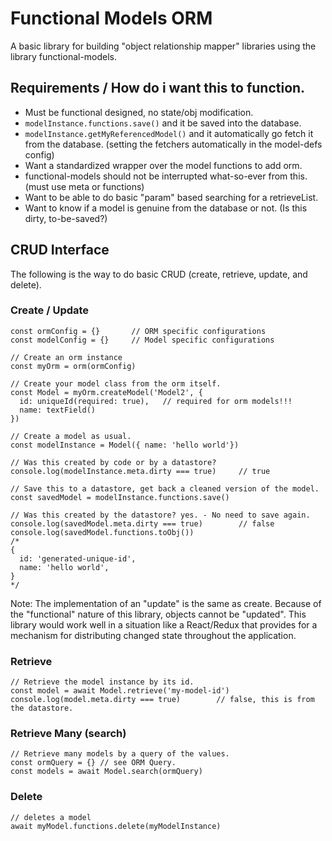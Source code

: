 # Functional Models ORM

A basic library for building "object relationship mapper" libraries using the library functional-models.

## Requirements / How do i want this to function.

- Must be functional designed, no state/obj modification.
- `modelInstance.functions.save()` and it be saved into the database.
- `modelInstance.getMyReferencedModel()` and it automatically go fetch it from the database. (setting the fetchers automatically in the model-defs config)
- Want a standardized wrapper over the model functions to add orm.
- functional-models should not be interrupted what-so-ever from this. (must use meta or functions)
- Want to be able to do basic "param" based searching for a retrieveList.
- Want to know if a model is genuine from the database or not. (Is this dirty, to-be-saved?)

## CRUD Interface

The following is the way to do basic CRUD (create, retrieve, update, and delete).

### Create / Update

```
const ormConfig = {}       // ORM specific configurations
const modelConfig = {}     // Model specific configurations

// Create an orm instance
const myOrm = orm(ormConfig)

// Create your model class from the orm itself.
const Model = myOrm.createModel('Model2', {
  id: uniqueId(required: true),   // required for orm models!!!
  name: textField()
})

// Create a model as usual.
const modelInstance = Model({ name: 'hello world'})

// Was this created by code or by a datastore?
console.log(modelInstance.meta.dirty === true)     // true

// Save this to a datastore, get back a cleaned version of the model.
const savedModel = modelInstance.functions.save()

// Was this created by the datastore? yes. - No need to save again.
console.log(savedModel.meta.dirty === true)        // false
console.log(savedModel.functions.toObj())
/*
{
  id: 'generated-unique-id',
  name: 'hello world',
}
*/
```

Note: The implementation of an "update" is the same as create. Because of the "functional" nature of this library, objects cannot be "updated". This library would work well in a situation like a React/Redux that provides for a mechanism for distributing changed state throughout the application.

### Retrieve

```
// Retrieve the model instance by its id.
const model = await Model.retrieve('my-model-id')
console.log(model.meta.dirty === true)        // false, this is from the datastore.
```

### Retrieve Many (search)

```
// Retrieve many models by a query of the values.
const ormQuery = {} // see ORM Query.
const models = await Model.search(ormQuery)
```

### Delete

```
// deletes a model
await myModel.functions.delete(myModelInstance)
```
